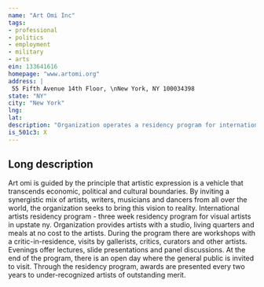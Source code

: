 ```yaml
---
name: "Art Omi Inc"
tags:
- professional
- politics
- employment
- military
- arts
ein: 133641616
homepage: "www.artomi.org"
address: |
 55 Fifth Avenue 14th Floor, \nNew York, NY 100034398
state: "NY"
city: "New York"
lng: 
lat: 
description: "Organization operates a residency program for international visual artists, writers, musicians and dancers. The organization also maintains the fields sculpture park, a year round public exhibition space. "
is_501c3: X
---
```


## Long description

Art omi is guided by the principle that artistic expression is a vehicle that transcends economic, political and cultural boundaries. By inviting a synergistic mix of artists, writers, musicians and dancers from all over the world, the organization seeks to bring this vision to reality. International artists residency program - three week residency program for visual artists in upstate ny. Organization provides artists with a studio, living quarters and meals at no cost to the artists. During the program there are workshops with a critic-in-residence, visits by gallerists, critics, curators and other artists. Evenings offer lectures, slide presentations and panel discussions. At the end of the program, there is an open day where the general public is invited to visit. Through the residency program, awards are presented every two years to under-recognized artists of outstanding merit. 
